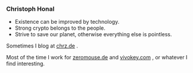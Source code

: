 ### Christoph Honal

- Existence can be improved by technology.
- Strong crypto belongs to the people.
- Strive to save our planet, otherwise everything else is pointless.

Sometimes I blog at [chrz.de](https://chrz.de) .

Most of the time I work for [zeromouse.de](https://zeromouse.de) and [vivokey.com](https://vivokey.com) , or whatever I find interesting.
